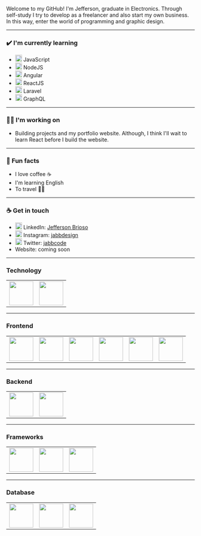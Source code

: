 <!-- <img src= "https://github.com/Juel07/Juel07/blob/master/github-banner-BW.png"></img> -->

Welcome to my GitHub! I'm Jefferson, graduate in Electronics. Through self-study I try to develop as a freelancer and also start my own business. In this way, enter the world of programming and graphic design.

<hr/>

### ✔️ I'm currently learning
- <img height="18px" src="https://cdn.svgporn.com/logos/javascript.svg"> JavaScript 
- <img height="18px" src="https://cdn.svgporn.com/logos/nodejs-icon.svg"> NodeJS
- <img height="18px" src="https://cdn.svgporn.com/logos/angular-icon.svg?response-content-disposition=attachment%3Bfilename%3Dangular-icon.svg"> Angular
- <img height="18px" src="https://cdn.svgporn.com/logos/react.svg"> ReactJS
- <img height="18px" src="https://cdn.svgporn.com/logos/laravel.svg"> Laravel
- <img height="18px" src="https://cdn.svgporn.com/logos/graphql.svg"> GraphQL

<hr/>

### :man_technologist: I'm working on
- Building projects and my portfolio website. 
Although, I think I'll wait to learn React before I build the website.

<hr/>

<!-- ### 💡 Goals for 2021
- Complete #100DaysOfCode challenge
- Build 30+ projects 
- Become skilled in JavaScript
- Undertake with my social networks and reach many people with my work. :man_technologist: :art:

<hr/> -->

### 🌴 Fun facts
- I love coffee :coffee:
- I'm learning English
- To travel :pilot:

<hr/>

### ☕ Get in touch


- <img height="18px" src="https://cdn.svgporn.com/logos/linkedin-icon.svg"> LinkedIn: <a href = "https://www.linkedin.com/in/jefferson-brioso-899356199/">Jefferson Brioso</a>
- <img height="18px" src="https://cdn.svgporn.com/logos/instagram-icon.svg"> Instagram: <a href = "https://www.instagram.com/jabbdesign/?hl=es">jabbdesign</a>
- <img height="18px" src="https://cdn.svgporn.com/logos/twitter.svg?response-content-disposition=attachment%3Bfilename%3Dtwitter.svg"> Twitter: <a href="https://twitter.com/Jabbcode">jabbcode</a>
- Website: coming soon

<hr/>

### Technology

<table>
  <tbody>
    <tr valign="top">
      <td width="50%" align="center">
        <img height="64px" src="https://cdn.svgporn.com/logos/arduino.svg">
      </td>
      <td width="50%" align="center">
        <img height="64px" src="https://cdn.svgporn.com/logos/raspberry-pi.svg">
      </td>
    </tr>
  </tbody>
</table>

<hr/>


### Frontend

<table>
  <tbody>
    <tr valign="top">
      <td align="center">
        <img height="64px" src="https://cdn.svgporn.com/logos/html-5.svg">
      </td>
      <td align="center">
        <img height="64px" src="https://cdn.svgporn.com/logos/css-3.svg">
      </td>
      <td align="center">
        <img height="64px" src="https://cdn.svgporn.com/logos/javascript.svg">
      </td>
      <td align="center">
        <img height="64px" src="https://cdn.svgporn.com/logos/bootstrap.svg">
      </td>
      <td align="center">
        <img height="64px" src="https://cdn.svgporn.com/logos/node-sass.svg">
      </td>
      <td align="center">
        <img height="64px" src="https://cdn.svgporn.com/logos/tailwindcss-icon.svg?response-content-disposition=attachment%3Bfilename%3Dtailwindcss-icon.svg">
      </td>
    </tr>
  </tbody>
</table>

<hr/>

### Backend

<table>
  <tbody>
    <tr valign="top">
      <td align="center">
        <img height="64px" src="https://cdn.svgporn.com/logos/nodejs.svg">
      </td>
      <td align="center">
        <img height="64px" src="https://cdn.svgporn.com/logos/php.svg">
      </td>
    </tr>
  </tbody>
</table>

<hr/>

### Frameworks

<table>
  <tbody>
    <tr valign="top">
      <td align="center">
        <img height="64px" src="https://cdn.svgporn.com/logos/react.svg">
      </td>
      <td align="center">
        <img height="64px" src="https://cdn.svgporn.com/logos/angular-icon.svg">
      </td>
      <td align="center">
        <img height="64px" src="https://cdn.svgporn.com/logos/laravel.svg">
      </td>
    </tr>
  </tbody>
</table>

<hr/>

### Database
<table>
  <tbody>
    <tr valign="top">
      <td align="center">
        <img height="64px" src="https://cdn.svgporn.com/logos/postgresql.svg">
      </td>
      <td align="center">
        <img height="64px" src="https://www.vectorlogo.zone/logos/mysql/mysql-ar21.svg">
      </td>
      <td align="center">
        <img height="64px" src="https://cdn.svgporn.com/logos/mongodb.svg">
      </td>
    </tr>
  </tbody>
</table>

<!-- [![Top Langs](https://github-readme-stats.vercel.app/api/top-langs/?username=jabbcode&layout=compact&theme=tokyonight)](https://github.com/anuraghazra/github-readme-stats) ![Anurag's GitHub stats](https://github-readme-stats.vercel.app/api?username=jabbcode&show_icons=true&theme=tokyonight) -->
